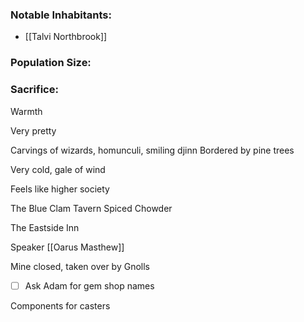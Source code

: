 
### Notable Inhabitants:
- [[Talvi Northbrook]]

### Population Size:

### Sacrifice:
Warmth

Very pretty

Carvings of wizards, homunculi, smiling djinn
Bordered by pine trees

Very cold, gale of wind

Feels like higher society

The Blue Clam
	Tavern
	Spiced Chowder

The Eastside
	Inn

Speaker [[Oarus Masthew]]

Mine closed, taken over by Gnolls

- [ ] Ask Adam for gem shop names

Components for casters



